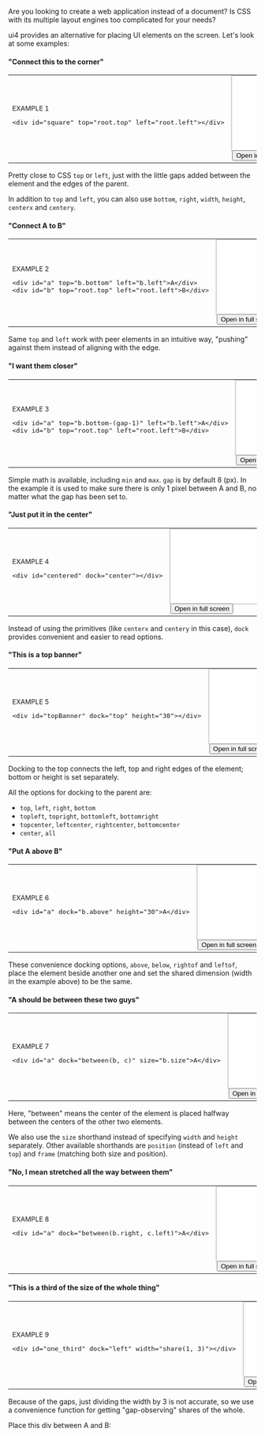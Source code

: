 Are you looking to create a web application instead of a document?
Is CSS with its multiple layout engines too complicated for your needs? 

ui4 provides an alternative for placing UI elements on the screen. Let's look at some examples:

#### "Connect this to the corner"


<table class="example">
  <tr>
    <td>
      <sub>EXAMPLE 1</sub>
      <pre>&lt;div id="square" top="root.top" left="root.left">&lt;/div></pre>
    </td>
    <td>
      <iframe style="border-style:none;box-shadow:0px 0px 2px 2px rgba(0,0,0,0.2);" src="examples/example0001.html"></iframe><br/>
      <button onclick="location.href='examples/example0001.html'">Open in full screen</button>
    </td>
  </tr>
</table>

Pretty close to CSS `top` or `left`, just with the little gaps added between the element and the
edges of the parent.

In addition to `top` and `left`, you can also use `bottom`, `right`, `width`, `height`, `centerx`
and `centery`.

#### "Connect A to B"


<table class="example">
  <tr>
    <td>
      <sub>EXAMPLE 2</sub>
      <pre>&lt;div id="a" top="b.bottom" left="b.left">A&lt;/div>
&lt;div id="b" top="root.top" left="root.left">B&lt;/div></pre>
    </td>
    <td>
      <iframe style="border-style:none;box-shadow:0px 0px 2px 2px rgba(0,0,0,0.2);" src="examples/example0002.html"></iframe><br/>
      <button onclick="location.href='examples/example0002.html'">Open in full screen</button>
    </td>
  </tr>
</table>

Same `top` and `left` work with peer elements in an intuitive way, "pushing" against them instead
of aligning with the edge.

#### "I want them closer"


<table class="example">
  <tr>
    <td>
      <sub>EXAMPLE 3</sub>
      <pre>&lt;div id="a" top="b.bottom-(gap-1)" left="b.left">A&lt;/div>
&lt;div id="b" top="root.top" left="root.left">B&lt;/div></pre>
    </td>
    <td>
      <iframe style="border-style:none;box-shadow:0px 0px 2px 2px rgba(0,0,0,0.2);" src="examples/example0003.html"></iframe><br/>
      <button onclick="location.href='examples/example0003.html'">Open in full screen</button>
    </td>
  </tr>
</table>

Simple math is available, including `min` and `max`. `gap` is by default 8 (px). In the example it
is used to make sure there is only 1 pixel between A and B, no matter what the gap has been set to.

#### "Just put it in the center"


<table class="example">
  <tr>
    <td>
      <sub>EXAMPLE 4</sub>
      <pre>&lt;div id="centered" dock="center">&lt;/div></pre>
    </td>
    <td>
      <iframe style="border-style:none;box-shadow:0px 0px 2px 2px rgba(0,0,0,0.2);" src="examples/example0004.html"></iframe><br/>
      <button onclick="location.href='examples/example0004.html'">Open in full screen</button>
    </td>
  </tr>
</table>

Instead of using the primitives (like `centerx` and `centery` in this case), `dock` provides
convenient and easier to read options.

#### "This is a top banner"


<table class="example">
  <tr>
    <td>
      <sub>EXAMPLE 5</sub>
      <pre>&lt;div id="topBanner" dock="top" height="30">&lt;/div></pre>
    </td>
    <td>
      <iframe style="border-style:none;box-shadow:0px 0px 2px 2px rgba(0,0,0,0.2);" src="examples/example0005.html"></iframe><br/>
      <button onclick="location.href='examples/example0005.html'">Open in full screen</button>
    </td>
  </tr>
</table>

Docking to the top connects the left, top and right edges of the element; bottom or height is set
separately.

All the options for docking to the parent are:
- `top`, `left`, `right`, `bottom`
- `topleft`, `topright`, `bottomleft`, `bottomright`
- `topcenter`, `leftcenter`, `rightcenter`, `bottomcenter`
- `center`, `all`

#### "Put A above B"


<table class="example">
  <tr>
    <td>
      <sub>EXAMPLE 6</sub>
      <pre>&lt;div id="a" dock="b.above" height="30">A&lt;/div></pre>
    </td>
    <td>
      <iframe style="border-style:none;box-shadow:0px 0px 2px 2px rgba(0,0,0,0.2);" src="examples/example0006.html"></iframe><br/>
      <button onclick="location.href='examples/example0006.html'">Open in full screen</button>
    </td>
  </tr>
</table>

These convenience docking options, `above`, `below`, `rightof` and `leftof`, place the element
beside another one and set the shared dimension (width in the example above) to be the same.

#### "A should be between these two guys"


<table class="example">
  <tr>
    <td>
      <sub>EXAMPLE 7</sub>
      <pre>&lt;div id="a" dock="between(b, c)" size="b.size">A&lt;/div></pre>
    </td>
    <td>
      <iframe style="border-style:none;box-shadow:0px 0px 2px 2px rgba(0,0,0,0.2);" src="examples/example0007.html"></iframe><br/>
      <button onclick="location.href='examples/example0007.html'">Open in full screen</button>
    </td>
  </tr>
</table>

Here, "between" means the center of the element is placed halfway between the centers of the other
two elements.

We also use the `size` shorthand instead of specifying `width` and `height` separately. Other
available shorthands are `position` (instead of `left` and `top`) and `frame` (matching both size
and position).

#### "No, I mean stretched all the way between them"


<table class="example">
  <tr>
    <td>
      <sub>EXAMPLE 8</sub>
      <pre>&lt;div id="a" dock="between(b.right, c.left)">A&lt;/div></pre>
    </td>
    <td>
      <iframe style="border-style:none;box-shadow:0px 0px 2px 2px rgba(0,0,0,0.2);" src="examples/example0008.html"></iframe><br/>
      <button onclick="location.href='examples/example0008.html'">Open in full screen</button>
    </td>
  </tr>
</table>

#### "This is a third of the size of the whole thing"


<table class="example">
  <tr>
    <td>
      <sub>EXAMPLE 9</sub>
      <pre>&lt;div id="one_third" dock="left" width="share(1, 3)">&lt;/div></pre>
    </td>
    <td>
      <iframe style="border-style:none;box-shadow:0px 0px 2px 2px rgba(0,0,0,0.2);" src="examples/example0009.html"></iframe><br/>
      <button onclick="location.href='examples/example0009.html'">Open in full screen</button>
    </td>
  </tr>
</table>

Because of the gaps, just dividing the width by 3 is not accurate, so we use a convenience function
for getting "gap-observing" shares of the whole.

Place this div between A and B: